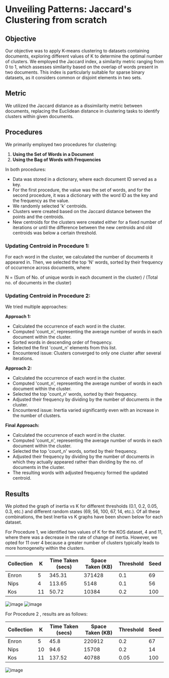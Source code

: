 #  Unveiling Patterns: Jaccard's Clustering from scratch

## Objective
Our objective was to apply K-means clustering to datasets containing documents, exploring different values of K to determine the optimal number of clusters. We employed the Jaccard index, a similarity metric ranging from 0 to 1, which assesses similarity based on the overlap of words present in two documents. This index is particularly suitable for sparse binary datasets, as it considers common or disjoint elements in two sets.

## Metric
We utilized the Jaccard distance as a dissimilarity metric between documents, replacing the Euclidean distance in clustering tasks to identify clusters within given documents.

## Procedures
We primarily employed two procedures for clustering:

1. **Using the Set of Words in a Document**
2. **Using the Bag of Words with Frequencies**

In both procedures:
- Data was stored in a dictionary, where each document ID served as a key.
- For the first procedure, the value was the set of words, and for the second procedure, it was a dictionary with the word ID as the key and the frequency as the value.
- We randomly selected 'k' centroids.
- Clusters were created based on the Jaccard distance between the points and the centroids.
- New centroids for the clusters were created either for a fixed number of iterations or until the difference between the new centroids and old centroids was below a certain threshold.

### Updating Centroid in Procedure 1:
For each word in the cluster, we calculated the number of documents it appeared in. Then, we selected the top 'N' words, sorted by their frequency of occurrence across documents, where:

N = (Sum of No. of unique words in each document in the cluster) / (Total no. of documents in the cluster)

### Updating Centroid in Procedure 2:
We tried multiple approaches:

**Approach 1:**  
- Calculated the occurrence of each word in the cluster.
- Computed 'count_n', representing the average number of words in each document within the cluster.
- Sorted words in descending order of frequency.
- Selected the first 'count_n' elements from this list.
- Encountered issue: Clusters converged to only one cluster after several iterations.

**Approach 2:**  
- Calculated the occurrence of each word in the cluster.
- Computed 'count_n', representing the average number of words in each document within the cluster.
- Selected the top 'count_n' words, sorted by their frequency.
- Adjusted their frequency by dividing by the number of documents in the cluster.
- Encountered issue: Inertia varied significantly even with an increase in the number of clusters.

**Final Approach:**  
- Calculated the occurrence of each word in the cluster.
- Computed 'count_n', representing the average number of words in each document within the cluster.
- Selected the top 'count_n' words, sorted by their frequency.
- Adjusted their frequency by dividing by the number of documents in which they actually appeared rather than dividing by the no. of documents in the cluster.
- The resulting words with adjusted frequency formed the updated centroid.

## Results
We plotted the graph of inertia vs K for different thresholds (0.1, 0.2, 0.05, 0.3, etc.) and different random states (69, 56, 100, 67, 14, etc.). Of all these combinations, the best Inertia vs K graphs have been shown below for each dataset.

For Procedure 1, we identified two values of K for the KOS dataset, 4 and 11, where there was a decrease in the rate of change of inertia. However, we opted for 11 over 4 because a greater number of clusters typically leads to more homogeneity within the clusters.

| Collection | K   | Time Taken (secs) | Space Taken (KB)  | Threshold | Seed |
|------------|-----|-------------------|-------------------|-----------|------|
| Enron      | 5   | 345.31            | 371428            | 0.1       | 69   |
| Nips       | 4   | 113.65            | 5148              | 0.1       | 56   |
| Kos        | 11  | 50.72             | 10384             | 0.2       | 100  |

![image](https://github.com/ani98622/KMeans_Jaccard_Index_from_scratch/assets/141315211/13ef53a1-af39-46b5-94ae-5aa8fe0d9036)
![image](https://github.com/ani98622/KMeans_Jaccard_Index_from_scratch/assets/141315211/1045a8e1-7b16-415e-8e6a-aada328d161a)

For Procedure 2 , results are as follows: 

| Collection | K   | Time Taken (secs) | Space Taken (KB)  | Threshold | Seed |
|------------|-----|-------------------|-------------------|-----------|------|
| Enron      | 5   | 45.8              | 220912            | 0.2       | 67   |
| Nips       | 10  | 94.6              | 15708             | 0.2       | 14   |
| Kos        | 11  | 137.52            | 40788             | 0.05      | 100  |

![image](https://github.com/ani98622/KMeans_Jaccard_Index_from_scratch/assets/141315211/df290432-aa21-4a14-8147-c2acaac506e8)


